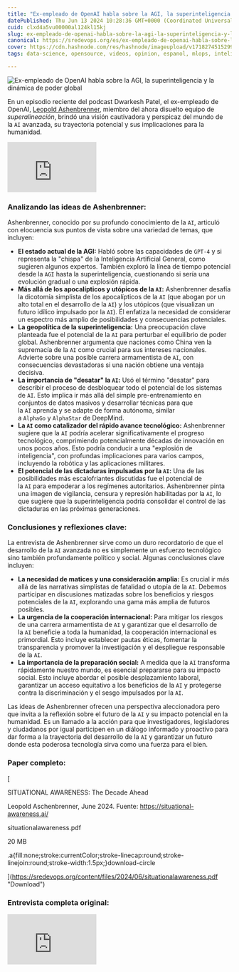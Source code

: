 ```yaml
---
title: "Ex-empleado de OpenAI habla sobre la AGI, la superinteligencia y la dinámica de poder global"
datePublished: Thu Jun 13 2024 10:28:36 GMT+0000 (Coordinated Universal Time)
cuid: clxd4a5vu00000al124kl15kj
slug: ex-empleado-de-openai-habla-sobre-la-agi-la-superinteligencia-y-la-dinamica-de-poder-global-1-1
canonical: https://sredevops.org/es/ex-empleado-de-openai-habla-sobre-la-agi-la-superinteligencia-y-la-dinamica-de-poder-global/
cover: https://cdn.hashnode.com/res/hashnode/imageupload/v1718274515299/a28ab51e-d4d6-4a47-a662-b158dc6d6e7a.webp
tags: data-science, opensource, videos, opinion, espanol, mlops, inteligencia-artificial, gobierno

---
```


![Ex-empleado de OpenAI habla sobre la AGI, la superinteligencia y la dinámica de poder global](https://cdn.hashnode.com/res/hashnode/imageupload/v1718274514816/3e5adcc2-1784-4643-bdf0-67629771c39f.webp)

En un episodio reciente del podcast Dwarkesh Patel, el ex-empleado de OpenAI, [Leopold Ashenbrenner](https://www.linkedin.com/in/leopold-aschenbrenner/?ref=sredevops.org), miembro del ahora disuelto equipo de _superalineación_, brindó una visión cautivadora y perspicaz del mundo de la `AI` avanzada, su trayectoria potencial y sus implicaciones para la humanidad.

<iframe width="200" height="113" src="https://www.youtube.com/embed/yLbpNJEqSw4?feature=oembed" frameborder="0" allow="accelerometer; autoplay; clipboard-write; encrypted-media; gyroscope; picture-in-picture; web-share" referrerpolicy="strict-origin-when-cross-origin" allowfullscreen="" title="Ex-OpenAI Employee Just Revealed it ALL!"></iframe>

### Analizando las ideas de Ashenbrenner:

Ashenbrenner, conocido por su profundo conocimiento de la `AI`, articuló con elocuencia sus puntos de vista sobre una variedad de temas, que incluyen:

*   **El estado actual de la AGI:** Habló sobre las capacidades de `GPT-4` y si representa la "chispa" de la Inteligencia Artificial General, como sugieren algunos expertos. También exploró la línea de tiempo potencial desde la `AGI` hasta la superinteligencia, cuestionando si sería una evolución gradual o una explosión rápida.
*   **Más allá de los apocalípticos y utópicos de la `AI`:** Ashenbrenner desafía la dicotomía simplista de los apocalípticos de la `AI` (que abogan por un alto total en el desarrollo de la `AI`) y los utópicos (que visualizan un futuro idílico impulsado por la `AI`). Él enfatiza la necesidad de considerar un espectro más amplio de posibilidades y consecuencias potenciales.
*   **La geopolítica de la superinteligencia:** Una preocupación clave planteada fue el potencial de la `AI` para perturbar el equilibrio de poder global. Ashenbrenner argumenta que naciones como China ven la supremacía de la `AI` como crucial para sus intereses nacionales. Advierte sobre una posible carrera armamentista de `AI`, con consecuencias devastadoras si una nación obtiene una ventaja decisiva.
*   **La importancia de "desatar" la `AI`:** Usó el término "desatar" para describir el proceso de desbloquear todo el potencial de los sistemas de `AI`. Esto implica ir más allá del simple pre-entrenamiento en conjuntos de datos masivos y desarrollar técnicas para que la `AI` aprenda y se adapte de forma autónoma, similar a `AlphaGo` y `AlphaStar` de DeepMind.
*   **La `AI` como catalizador del rápido avance tecnológico:** Ashenbrenner sugiere que la `AI` podría acelerar significativamente el progreso tecnológico, comprimiendo potencialmente décadas de innovación en unos pocos años. Esto podría conducir a una "explosión de inteligencia", con profundas implicaciones para varios campos, incluyendo la robótica y las aplicaciones militares.
*   **El potencial de las dictaduras impulsadas por la `AI`:** Una de las posibilidades más escalofriantes discutidas fue el potencial de la `AI` para empoderar a los regímenes autoritarios. Ashenbrenner pinta una imagen de vigilancia, censura y represión habilitadas por la `AI`, lo que sugiere que la superinteligencia podría consolidar el control de las dictaduras en las próximas generaciones.

### Conclusiones y reflexiones clave:

La entrevista de Ashenbrenner sirve como un duro recordatorio de que el desarrollo de la `AI` avanzada no es simplemente un esfuerzo tecnológico sino también profundamente político y social. Algunas conclusiones clave incluyen:

*   **La necesidad de matices y una consideración amplia:** Es crucial ir más allá de las narrativas simplistas de fatalidad o utopía de la `AI`. Debemos participar en discusiones matizadas sobre los beneficios y riesgos potenciales de la `AI`, explorando una gama más amplia de futuros posibles.
*   **La urgencia de la cooperación internacional:** Para mitigar los riesgos de una carrera armamentista de `AI` y garantizar que el desarrollo de la `AI` beneficie a toda la humanidad, la cooperación internacional es primordial. Esto incluye establecer pautas éticas, fomentar la transparencia y promover la investigación y el despliegue responsable de la `AI`.
*   **La importancia de la preparación social:** A medida que la `AI` transforma rápidamente nuestro mundo, es esencial prepararse para su impacto social. Esto incluye abordar el posible desplazamiento laboral, garantizar un acceso equitativo a los beneficios de la `AI` y protegerse contra la discriminación y el sesgo impulsados por la `AI`.

Las ideas de Ashenbrenner ofrecen una perspectiva aleccionadora pero que invita a la reflexión sobre el futuro de la `AI` y su impacto potencial en la humanidad. Es un llamado a la acción para que investigadores, legisladores y ciudadanos por igual participen en un diálogo informado y proactivo para dar forma a la trayectoria del desarrollo de la `AI` y garantizar un futuro donde esta poderosa tecnología sirva como una fuerza para el bien.

### Paper completo:

[

SITUATIONAL AWARENESS: The Decade Ahead

Leopold Aschenbrenner, June 2024. Fuente: https://situational-awareness.ai/

situationalawareness.pdf

20 MB

.a{fill:none;stroke:currentColor;stroke-linecap:round;stroke-linejoin:round;stroke-width:1.5px;}download-circle

](https://sredevops.org/content/files/2024/06/situationalawareness.pdf "Download")

### Entrevista completa original:

<iframe width="200" height="113" src="https://www.youtube.com/embed/zdbVtZIn9IM?feature=oembed" frameborder="0" allow="accelerometer; autoplay; clipboard-write; encrypted-media; gyroscope; picture-in-picture; web-share" referrerpolicy="strict-origin-when-cross-origin" allowfullscreen="" title="Leopold Aschenbrenner - 2027 AGI, China/US Super-Intelligence Race, &amp; The Return of History"></iframe>